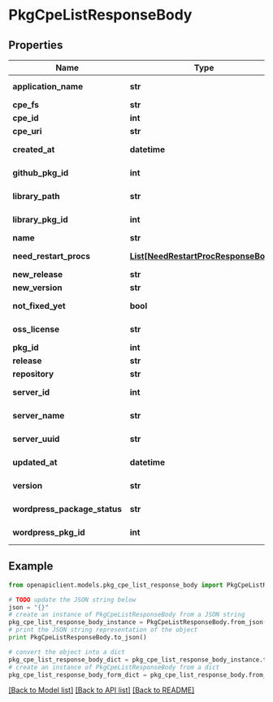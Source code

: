 # PkgCpeListResponseBody


## Properties
Name | Type | Description | Notes
------------ | ------------- | ------------- | -------------
**application_name** | **str** | ApplicationName of library package | [optional] 
**cpe_fs** | **str** | Cpe FS of cpe | [optional] 
**cpe_id** | **int** | CpeID of cpe | [optional] 
**cpe_uri** | **str** | Cpe URI of cpe | [optional] 
**created_at** | **datetime** | crated time of package or cpe | 
**github_pkg_id** | **int** | githubPKGID of github pkg | [optional] 
**library_path** | **str** | LibraryPath of library package | [optional] 
**library_pkg_id** | **int** | libraryPKGID of library pkg | [optional] 
**name** | **str** | Name of package or cpe | 
**need_restart_procs** | [**List[NeedRestartProcResponseBody]**](NeedRestartProcResponseBody.md) | NeedRestartProcess list of package | [optional] 
**new_release** | **str** | New Release of package | [optional] 
**new_version** | **str** | New Version of package | [optional] 
**not_fixed_yet** | **bool** | Flag of Not fixed yet of package | [optional] 
**oss_license** | **str** | ossLicense of library package | [optional] 
**pkg_id** | **int** | Package ID of package | [optional] 
**release** | **str** | Release of package | [optional] 
**repository** | **str** | Repository of package | [optional] 
**server_id** | **int** | ServerID of package or cpe | 
**server_name** | **str** | ServerName of package or cpe | 
**server_uuid** | **str** | ServerUUID of package or cpe | 
**updated_at** | **datetime** | updated time of package or cpe | 
**version** | **str** | Version of package or cpe | 
**wordpress_package_status** | **str** | WordpressPackageStatus of wordpress package | [optional] 
**wordpress_pkg_id** | **int** | wordpressPKGID of wordpress pkg | [optional] 

## Example

```python
from openapiclient.models.pkg_cpe_list_response_body import PkgCpeListResponseBody

# TODO update the JSON string below
json = "{}"
# create an instance of PkgCpeListResponseBody from a JSON string
pkg_cpe_list_response_body_instance = PkgCpeListResponseBody.from_json(json)
# print the JSON string representation of the object
print PkgCpeListResponseBody.to_json()

# convert the object into a dict
pkg_cpe_list_response_body_dict = pkg_cpe_list_response_body_instance.to_dict()
# create an instance of PkgCpeListResponseBody from a dict
pkg_cpe_list_response_body_form_dict = pkg_cpe_list_response_body.from_dict(pkg_cpe_list_response_body_dict)
```
[[Back to Model list]](../README.md#documentation-for-models) [[Back to API list]](../README.md#documentation-for-api-endpoints) [[Back to README]](../README.md)


